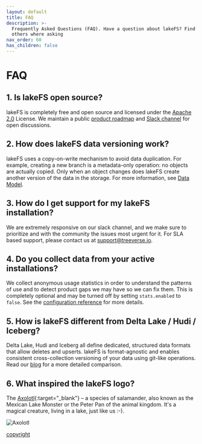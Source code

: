 ```yaml
---
layout: default
title: FAQ
description: >-
  Frequently Asked Questions (FAQ). Have a question about lakeFS? Find our what
  others where asking
nav_order: 60
has_children: false
---
```


# FAQ

## 1. Is lakeFS open source?

lakeFS is completely free and open source and licensed under the [Apache 2.0](https://www.apache.org/licenses/LICENSE-2.0) License. We maintain a public [product roadmap](https://docs.lakefs.io/understand/roadmap.html) and [Slack channel](https://lakefs.io/slack) for open discussions.

## 2. How does lakeFS data versioning work?

lakeFS uses a copy-on-write mechanism to avoid data duplication. For example, creating a new branch is a metadata-only operation: no objects are actually copied. Only when an object changes does lakeFS create another version of the data in the storage. For more information, see [Data Model](https://docs.lakefs.io/understand/data-model.html).

## 3. How do I get support for my lakeFS installation?

We are extremely responsive on our slack channel, and we make sure to prioritize and with the community the issues most urgent for it. For SLA based support, please contact us at [support@treeverse.io](mailto:support@treeverse.io).

## 4. Do you collect data from your active installations?

We collect anonymous usage statistics in order to understand the patterns of use and to detect product gaps we may have so we can fix them. This is completely optional and may be turned off by setting `stats.enabled` to `false`. See the [configuration reference](https://github.com/treeverse/lakeFS/tree/b7c8b3f4ad69e73a5dc68d3168ee38f65fa57f15/docs/reference/configuration.md#reference) for more details.

## 5. How is lakeFS different from Delta Lake / Hudi / Iceberg?

Delta Lake, Hudi and Iceberg all define dedicated, structured data formats that allow deletes and upserts. lakeFS is format-agnostic and enables consistent cross-collection versioning of your data using git-like operations. Read our [blog](https://lakefs.io/hudi-iceberg-and-delta-lake-data-lake-table-formats-compared/) for a more detailed comparison.

## 6. What inspired the lakeFS logo?

The [Axolotl](https://en.wikipedia.org/wiki/Axolotl){:target="\_blank"} – a species of salamander, also known as the Mexican Lake Monster or the Peter Pan of the animal kingdom. It's a magical creature, living in a lake, just like us :-\).

![Axolotl](https://upload.wikimedia.org/wikipedia/commons/f/f6/AxolotlBE.jpg)

 [copyright](https://en.wikipedia.org/wiki/Axolotl#/media/File:AxolotlBE.jpg)

